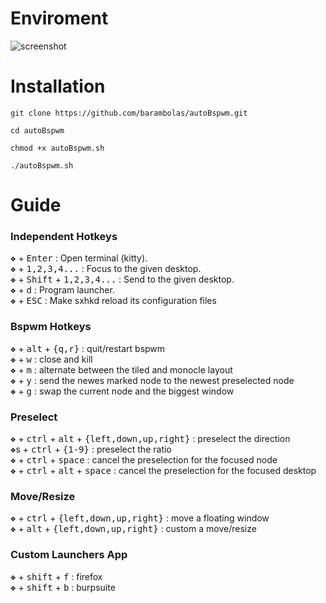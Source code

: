 # Enviroment

![screenshot](https://github.com/barambolas/autoBspwm/blob/main/files/Screenshot%20at%202022-12-20%2018-40-07.png?raw=true)
# Installation 

```
git clone https://github.com/barambolas/autoBspwm.git

cd autoBspwm

chmod +x autoBspwm.sh

./autoBspwm.sh
```

# Guide
### Independent Hotkeys

<kbd>❖</kbd> + <kbd>Enter</kbd> : Open terminal (kitty).    
<kbd>❖</kbd> + <kbd>1,2,3,4...</kbd> : Focus to the given desktop.    
<kbd>❖</kbd> + <kbd>Shift</kbd> + <kbd>1,2,3,4...</kbd> : Send to the given desktop.    
<kbd>❖</kbd> + <kbd>d</kbd> : Program launcher.    
<kbd>❖</kbd> + <kbd>ESC</kbd> : Make sxhkd reload its configuration files    

### Bspwm Hotkeys

<kbd>❖</kbd> + <kbd>alt</kbd> + <kbd>{q,r}</kbd> : quit/restart bspwm    
<kbd>❖</kbd> + <kbd>w</kbd> : close and kill    
<kbd>❖</kbd> + <kbd>m</kbd> : alternate between the tiled and monocle layout    
<kbd>❖</kbd> + <kbd>y</kbd> : send the newes marked node to the newest preselected node    
<kbd>❖</kbd> + <kbd>g</kbd> : swap the current node and the biggest window    

### Preselect

<kbd>❖</kbd> + <kbd>ctrl</kbd> + <kbd>alt</kbd> + <kbd>{left,down,up,right}</kbd> : preselect the direction    
<kbd>❖</kbd>s + <kbd>ctrl</kbd> + <kbd>{1-9}</kbd> : preselect the ratio    
<kbd>❖</kbd> + <kbd>ctrl</kbd> + <kbd>space</kbd> : cancel the preselection for the focused node    
<kbd>❖</kbd> + <kbd>ctrl</kbd> + <kbd>alt</kbd> + <kbd>space</kbd> : cancel the preselection for the focused desktop    

### Move/Resize

<kbd>❖</kbd> + <kbd>ctrl</kbd> + <kbd>{left,down,up,right}</kbd> : move a floating window    
<kbd>❖</kbd> + <kbd>alt</kbd> + <kbd>{left,down,up,right}</kbd> : custom a move/resize    

### Custom Launchers App

<kbd>❖</kbd> + <kbd>shift</kbd> + <kbd>f</kbd> : firefox    
<kbd>❖</kbd> + <kbd>shift</kbd> + <kbd>b</kbd> : burpsuite    
